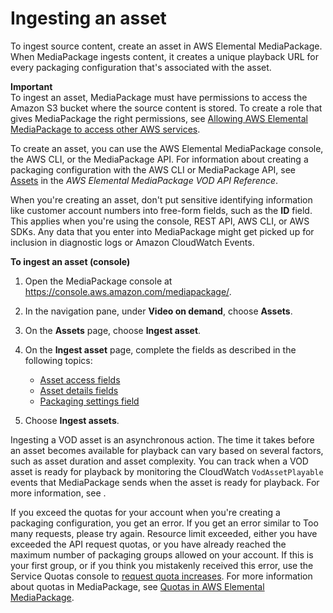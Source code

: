 # Ingesting an asset<a name="asset-create"></a>

To ingest source content, create an asset in AWS Elemental MediaPackage\. When MediaPackage ingests content, it creates a unique playback URL for every packaging configuration that's associated with the asset\.

**Important**  
To ingest an asset, MediaPackage must have permissions to access the Amazon S3 bucket where the source content is stored\. To create a role that gives MediaPackage the right permissions, see [Allowing AWS Elemental MediaPackage to access other AWS services](setting-up-create-trust-rel.md)\.

To create an asset, you can use the AWS Elemental MediaPackage console, the AWS CLI, or the MediaPackage API\. For information about creating a packaging configuration with the AWS CLI or MediaPackage API, see [Assets](https://docs.aws.amazon.com/mediapackage-vod/latest/apireference/assets.html) in the *AWS Elemental MediaPackage VOD API Reference*\.

When you're creating an asset, don't put sensitive identifying information like customer account numbers into free\-form fields, such as the **ID** field\. This applies when you're using the console, REST API, AWS CLI, or AWS SDKs\. Any data that you enter into MediaPackage might get picked up for inclusion in diagnostic logs or Amazon CloudWatch Events\.

**To ingest an asset \(console\)**

1. Open the MediaPackage console at [https://console\.aws\.amazon\.com/mediapackage/](https://console.aws.amazon.com/mediapackage/)\.

1. In the navigation pane, under **Video on demand**, choose **Assets**\.

1. On the **Assets** page, choose **Ingest asset**\.

1. On the **Ingest asset** page, complete the fields as described in the following topics:
   + [Asset access fields](asset-create-access.md)
   + [Asset details fields](asset-create-details.md)
   + [Packaging settings field](asset-create-pkg.md)

1. Choose **Ingest assets**\.

 Ingesting a VOD asset is an asynchronous action\. The time it takes before an asset becomes available for playback can vary based on several factors, such as asset duration and asset complexity\. You can track when a VOD asset is ready for playback by monitoring the CloudWatch `VodAssetPlayable` events that MediaPackage sends when the asset is ready for playback\. For more information, see [](cloudwatch-events-example.md#vod-asset-playable)\. 

If you exceed the quotas for your account when you're creating a packaging configuration, you get an error\. If you get an error similar to Too many requests, please try again\. Resource limit exceeded, either you have exceeded the API request quotas, or you have already reached the maximum number of packaging groups allowed on your account\. If this is your first group, or if you think you mistakenly received this error, use the Service Quotas console to [request quota increases](https://console.aws.amazon.com/servicequotas/home?region=us-east-1#!/services/mediapackage/quotas)\. For more information about quotas in MediaPackage, see [Quotas in AWS Elemental MediaPackage](quotas.md)\.